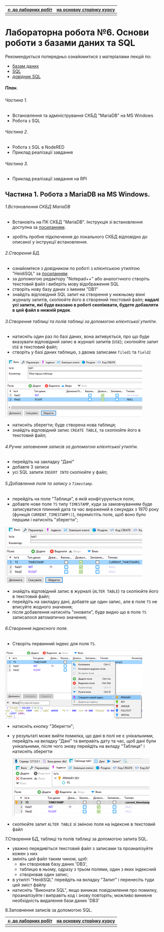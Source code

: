 | [<- до лаборних робіт](README.md) | [на основну сторінку курсу](../README.md) |
| --------------------------------- | ----------------------------------------- |
|                                   |                                           |

# Лабораторна робота №6. Основи роботи з базами даних та SQL

Рекомендується попередньо ознайомитися з матеріалами лекцій по:

-  [базам даних](../Лекц/db.md)
-  [SQL](../Лекц/sql1.md)
-  [довідник SQL](../Довідники/SQL.md)

##### План.

###### Частина 1. 

- Встановлення та адміністрування СКБД "MariaDB" на MS Windows
- Робота з SQL

###### Частина 2.

- Робота з SQL в NodeRED
- Приклад реалізації завдання

###### Частина 3.

- Приклад реалізації завдання на RPI    

## Частина 1. Робота з MariaDB на MS Windows.

###### 1.Встановлення СКБД MariaDB 

- Встановіть на ПК СКБД "MariaDB". Інструкція зі встановлення доступна за [посиланням](../Довідники/windows_install.md).

- зробіть пробне підключення до локального СКБД  відповідно до описаної у інструкції встановлення.

###### 2.Створення БД.  

- ознайомтеся з довідником по роботі з клієнтською утилітою "HeidiSQL" за [посиланням](../Довідники/dbviz.md) 
- за допомогою редактору "Notepad++" або аналогічного створіть текстовий файл і виберіть мову відображення SQL 
- створіть нову базу даних з іменем "DB1"
- знайдіть відповідний SQL запит на створення у нижньому вікні журналу запитів, скопіюйте його в створений текстовий файл; **надалі усі запити, які буде вказано в роботі скопіювати, будете добавляти в цей файл в нижній рядок**.    

###### 3.Створення таблиці та полів таблиці за допомогою клієнтської утиліти.

- натисніть один раз по базі даних, вона активується, про що буде вказувати відповідний запис в журналі запитів (`USE`); скопіюйте запит `USE` в текстовий файл;  
- створіть у базі даних таблицю, з двома записами `filed1` та `field2` 

![](dbmedia/1.png)

- натисніть зберегти; буде створена нова таблиця;
- знайдіть відповідний запис `CREATE TABLE`, та скопіюйте його в текстовий файл;

###### 4.Ручне заповнення записів за допомогою клієнтської утиліти.

- перейдіть на закладку "Дані"
- добавте 3 записи
- усі SQL запити `INSERT INTO` скопіюйте у файл;

###### 5.Добавлення поля та запису з `Timestamp`.

- перейдіть на поле "Таблиця", в якій конфігуруються поля;
- добавте нове поле `TS` типу `TIMESTAMP`, куди за замовчуванням буде записуватися плинний дата та час виражений в секундах з 1970 року (функція `CURRENT_TIMESTAMP()`), перемістіть поле, щоб воно було першим і натисніть "зберегти";  

![](dbmedia/2.png)

- знайдіть відповідний запис в журналі (`ALTER TABLE`) та скопіюйте його в текстовий файл;
- перейдіть на закладку дані, добавте ще один запис, але в поле `TS` не вписуйте жодного значення; 
- після добавлення натисніть "оновити", буде видно що в поле `TS` записалося автоматично значення;

###### 6.Створення індексного поля. 

- Створіть первинний індекс для поля `TS`. 

![](dbmedia/4.png)

- натисніть кнопку "Зберегти";

- у результаті може вийти помилка, що дані в полі не є унікальними, перейдіть на вкладку "Дані" та виправіть дату та час, щоб дані були унікальними, після чого знову перейдіть на вкладу "Таблиця" і натисніть зберегти

  ![](dbmedia/5.png)

- скопіюйте запит `ALTER TABLE` зі зміною поля на індексне в текстовий файл 

7.Створення БД, таблиці та полів таблиці за допомогою запита SQL.

- уважно передивіться текстовий файл з записами та проаналізуйте кожен з них
- змініть цей файл таким чином, щоб:
  - він створював базу даних 'DB3', 
  - таблицю в ньому, одразу з трьом полями, один з яких індексний 
  - створював  один запис;
- в утиліті "HeidiSQL" перейдіть на вкладку "Запит" і перенесіть туди цей зміст файлу
-  натисніть "Виконати SQL", якщо виникає повідомлення про помилку, проаналізуйте і виправіть код і знову повторіть; можливо виникне необхідність видалення бази даних 'DB3'

8.Заповнення записів за допомогою SQL.

 

| [<- до лаборних робіт](README.md) | [на основну сторінку курсу](../README.md) |
| --------------------------------- | ----------------------------------------- |
|                                   |                                           |